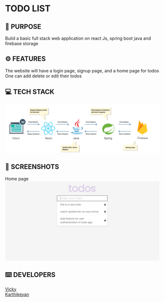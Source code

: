 # TODO LIST
<h2>📌 PURPOSE</h2>
Build a basic full stack web application on react Js,  spring boot java and firebase storage
<h2>⚙️ FEATURES</h2>
The website will have a login page, signup page, and a home page for todos
One can add delete or edit their todos
<h2>💻 TECH STACK</h2>
<img src="https://github.com/KarthikeyanRV2601/todo-react-spring-boot/raw/main/screenshots/techstack/ts.png"/>
<h2>📸 SCREENSHOTS</h2>
<p>
  Home page
  <img src="https://github.com/KarthikeyanRV2601/todo-react-spring-boot/raw/main/screenshots/todo-home.jpg"/>
</p>

<h2>⌨️ DEVELOPERS</h2>
<a href="https://github.com/vigneshkumars-23">Vicky</a><br/>
<a href="https://github.com/KarthikeyanRV2601">Karthikeyan</a><br/>


